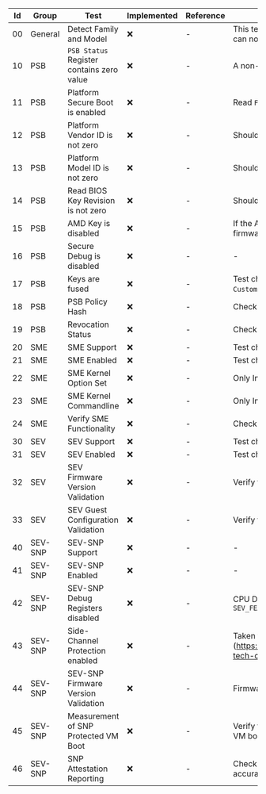 Id | Group | Test | Implemented | Reference | Notes
------------|------------|------------|------------|------------|------------
00 | General | Detect Family and Model | :x: | - | This test detects which AMD family the test suite is executed on. If it can not detect the family, all other test will fail.
10 | PSB | `PSB Status` Register contains zero value | :x: | - | A non-zero value indicates an error.
11 | PSB | Platform Secure Boot is enabled | :x: | - | Read `FUSE_PLATFORM_SECURE_BOOT_EN` from `PSB_STATUS`.
12 | PSB | Platform Vendor ID is not zero | :x: | - | Should be non-zero
13 | PSB | Platform Model ID is not zero | :x: | - | Should be non-zero
14 | PSB | Read BIOS Key Revision is not zero | :x: | - | Should be non zero
15 | PSB | AMD Key is disabled | :x: | - | If the AMD key is not disabled, the system will still boot AMD signed firmware
16 | PSB | Secure Debug is disabled | :x: | - | -
17 | PSB | Keys are fused | :x: | - | Test checks if the customer keys have been fused by reading `Customer Key Lock` from the `PSB_STATUS` register.
18 | PSB | PSB Policy Hash | :x: | - | Check the PSB Policy Hash
19 | PSB | Revocation Status | :x: | - | Check the Revokation Status
20 | SME | SME Support | :x: | - | Test checks `0x8000001f`
21 | SME | SME Enabled | :x: | - | Test checks `MSR_AMD64_SYSCFG`
22 | SME | SME Kernel Option Set | :x: | - | Only Informative
23 | SME | SME Kernel Commandline | :x: | - | Only Informative
24 | SME | Verify SME Functionality | :x: | - | Check if Memory Pages are marked for encryption
30 | SEV | SEV Support | :x: | - | Test checks `0x8000001f`
31 | SEV | SEV Enabled | :x: | - | Test checks `MSR_AMD64_SEV`
32 | SEV | SEV Firmware Version Validation | :x: | - | Verify the SEV Firmware Version
33 | SEV | SEV Guest Configuration Validation | :x: | - | Verify the Guest Configuration for a VM
40 | SEV-SNP| SEV-SNP Support | :x: | - | -
41 | SEV-SNP| SEV-SNP Enabled | :x: | - | -
42 | SEV-SNP| SEV-SNP Debug Registers disabled | :x: | - | CPU Debug Registers can be enabled / disabled through `SEV_FEATURES`
43 | SEV-SNP | Side-Channel Protection enabled | :x: | - | Taken from `15.36.17 Side-Channel Protection` (https://www.amd.com/content/dam/amd/en/documents/processor-tech-docs/programmer-references/24593.pdf)
44 | SEV-SNP | SEV-SNP Firmware Version Validation | :x: | - | Firmware Version Validation
45 | SEV-SNP | Measurement of SNP Protected VM Boot | :x: | - | Verify the integrity measurement taken during the SNP-protected VM boot process.
46 | SEV-SNP | SNP Attestation Reporting | :x: | - | Check that the attestation reports generated by SEV-SNP are accurate and verifiable.